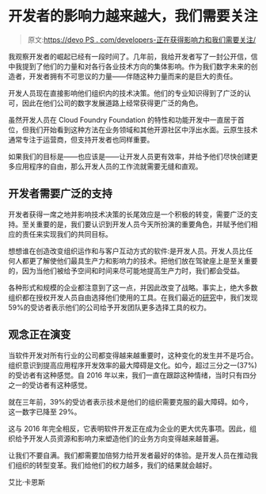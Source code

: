 # 开发者的影响力越来越大，我们需要关注

> 原文:[https://devo PS . com/developers-正在获得影响力和我们需要关注/](https://devops.com/developers-are-gaining-clout-and-we-need-to-pay-attention/)

我观察开发者的崛起已经有一段时间了。几年前，我给开发者写了一封公开信，信中我提到了他们的力量和对各行各业技术方向的集体影响。作为我们数字未来的创造者，开发者拥有不可思议的力量——伴随这种力量而来的是巨大的责任。

开发人员现在直接影响他们组织内的技术决策。他们的专业知识得到了广泛的认可，因此在他们公司的数字发展道路上经常获得更广泛的角色。

虽然开发人员在 Cloud Foundry Foundation 的特性和功能开发中一直居于首位，但我们开始看到这种方法在业务领域和其他开源社区中浮出水面。云原生技术通常专注于运营商，但支持开发者也同样重要。

如果我们的目标是——也应该是——让开发人员更有效率，并给予他们尽快创建更多应用程序的自由，那么开发人员的工作流就需要无缝和直观。

## 开发者需要广泛的支持

开发者获得一席之地并影响技术决策的长尾效应是一个积极的转变，需要广泛的支持。至关重要的是，我们要认识到开发人员今天所扮演的重要角色，并赋予他们相应的责任来实现我们的共同目标。

想想谁在创造改变组织运作和与客户互动方式的软件:是开发人员。开发人员比任何人都更了解使他们最具生产力和影响力的技术。把他们放在驾驶座上是至关重要的，因为当他们被给予空间和时间来尽可能地提高生产力时，我们都会受益。

各种形式和规模的企业都注意到了这一点，并因此改变了战略。事实上，绝大多数组织都在授权开发人员自由选择他们使用的工具。在我们最近的[研究](https://www.cloudfoundry.org/climbing-up-the-stack/)中，我们发现 59%的受访者表示他们的公司给予开发团队更多选择工具的权力。

## 观念正在演变

当软件开发对所有行业的公司都变得越来越重要时，这种变化的发生并不是巧合。组织意识到提高应用程序开发效率的最大障碍是文化。如今，超过三分之一(37%)的受访者有这种感觉。自 2016 年以来，我们一直在跟踪这种情绪，当时只有四分之一的受访者有这种感觉。

就在三年前，39%的受访者表示技术是他们的组织需要克服的最大障碍。如今，这一数字已降至 29%。

这与 2016 年完全相反，它表明软件开发正在成为企业的更大优先事项。因此，组织给予开发人员资源和影响力来塑造他们的业务方向变得越来越普遍。

让我们不要自满。我们都需要加倍努力给开发者最好的体验。是开发人员在推动我们组织的转型变革。我们给他们的权力越多，我们的结果就会越好。

艾比·卡恩斯